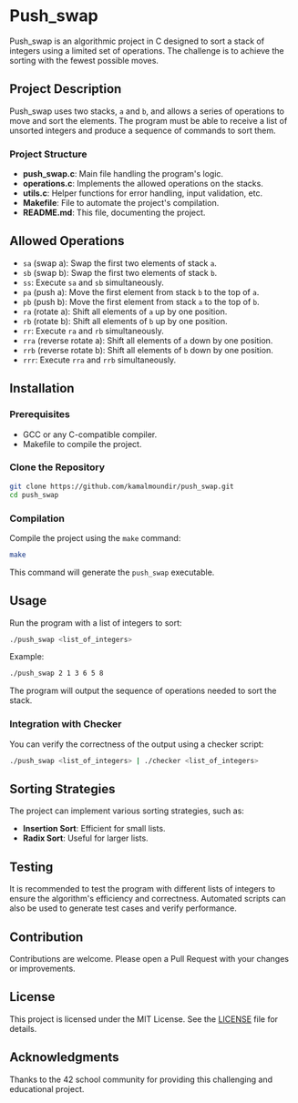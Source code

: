 # Push\_swap

Push\_swap is an algorithmic project in C designed to sort a stack of integers using a limited set of operations. The challenge is to achieve the sorting with the fewest possible moves.

## Project Description

Push\_swap uses two stacks, `a` and `b`, and allows a series of operations to move and sort the elements. The program must be able to receive a list of unsorted integers and produce a sequence of commands to sort them.

### Project Structure

- **push\_swap.c**: Main file handling the program's logic.
- **operations.c**: Implements the allowed operations on the stacks.
- **utils.c**: Helper functions for error handling, input validation, etc.
- **Makefile**: File to automate the project's compilation.
- **README.md**: This file, documenting the project.

## Allowed Operations

- `sa` (swap a): Swap the first two elements of stack `a`.
- `sb` (swap b): Swap the first two elements of stack `b`.
- `ss`: Execute `sa` and `sb` simultaneously.
- `pa` (push a): Move the first element from stack `b` to the top of `a`.
- `pb` (push b): Move the first element from stack `a` to the top of `b`.
- `ra` (rotate a): Shift all elements of `a` up by one position.
- `rb` (rotate b): Shift all elements of `b` up by one position.
- `rr`: Execute `ra` and `rb` simultaneously.
- `rra` (reverse rotate a): Shift all elements of `a` down by one position.
- `rrb` (reverse rotate b): Shift all elements of `b` down by one position.
- `rrr`: Execute `rra` and `rrb` simultaneously.

## Installation

### Prerequisites

- GCC or any C-compatible compiler.
- Makefile to compile the project.

### Clone the Repository

```bash
git clone https://github.com/kamalmoundir/push_swap.git
cd push_swap
```

### Compilation

Compile the project using the `make` command:

```bash
make
```

This command will generate the `push_swap` executable.

## Usage

Run the program with a list of integers to sort:

```bash
./push_swap <list_of_integers>
```

Example:

```bash
./push_swap 2 1 3 6 5 8
```

The program will output the sequence of operations needed to sort the stack.

### Integration with Checker

You can verify the correctness of the output using a checker script:

```bash
./push_swap <list_of_integers> | ./checker <list_of_integers>
```

## Sorting Strategies

The project can implement various sorting strategies, such as:

- **Insertion Sort**: Efficient for small lists.
- **Radix Sort**: Useful for larger lists.

## Testing

It is recommended to test the program with different lists of integers to ensure the algorithm's efficiency and correctness. Automated scripts can also be used to generate test cases and verify performance.

## Contribution

Contributions are welcome. Please open a Pull Request with your changes or improvements.

## License

This project is licensed under the MIT License. See the [LICENSE](LICENSE) file for details.

## Acknowledgments

Thanks to the 42 school community for providing this challenging and educational project.

